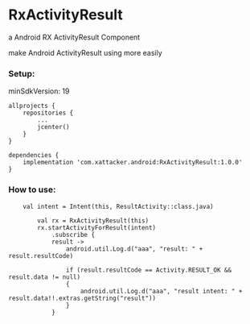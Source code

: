 # RxActivityResult
a Android RX ActivityResult Component

make Android ActivityResult using more easily

### Setup:

minSdkVersion: 19

``` 
allprojects {
    repositories {
        ...
        jcenter()
    }
}

dependencies {
    implementation 'com.xattacker.android:RxActivityResult:1.0.0'
}
``` 

### How to use:
``` 
	val intent = Intent(this, ResultActivity::class.java)
	
        val rx = RxActivityResult(this)
        rx.startActivityForResult(intent)
            .subscribe {
	    	result ->
                android.util.Log.d("aaa", "result: " + result.resultCode)

                if (result.resultCode == Activity.RESULT_OK && result.data != null)
                {
                    android.util.Log.d("aaa", "result intent: " + result.data!!.extras.getString("result"))
                }
            }
``` 
